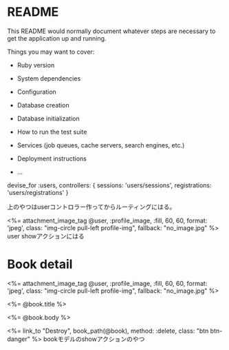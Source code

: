 # README

This README would normally document whatever steps are necessary to get the
application up and running.

Things you may want to cover:

* Ruby version

* System dependencies

* Configuration

* Database creation

* Database initialization

* How to run the test suite

* Services (job queues, cache servers, search engines, etc.)

* Deployment instructions

* ...





devise_for :users, controllers: {
    sessions: 'users/sessions',
    registrations: 'users/registrations'
  }

  上のやつはuserコントロラー作ってからルーティングにはる。



  <%= attachment_image_tag @user, :profile_image, :fill, 60, 60, format: 'jpeg', class: "img-circle pull-left profile-img", fallback: "no_image.jpg" %>
  user showアクションにはる


  <h1>Book detail</h1>

<div class="profile-container">
	<%= attachment_image_tag @user, :profile_image, :fill, 60, 60, format: 'jpeg', class: "img-circle pull-left profile-img", fallback: "no_image.jpg" %>
</div>

<a><%= @book.title %></a>

<a><%= @book.body %></a>

<%= link_to "Destroy", book_path(@book), method: :delete, class: "btn btn-danger" %>
bookモデルのshowアクションのやつ